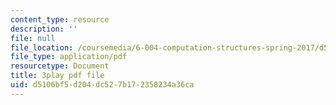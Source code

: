 ```yaml
---
content_type: resource
description: ''
file: null
file_location: /coursemedia/6-004-computation-structures-spring-2017/d5106bf5d204dc527b172358234a36ca_R0tFDXBZvKI.pdf
file_type: application/pdf
resourcetype: Document
title: 3play pdf file
uid: d5106bf5-d204-dc52-7b17-2358234a36ca
---
```

